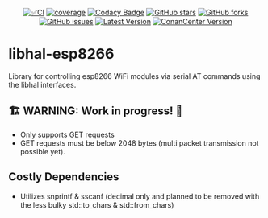 <div align="center">

[![✅CI](https://github.com/libhal/libhal-esp8266/actions/workflows/ci.yml/badge.svg)](https://github.com/libhal/libhal-esp8266/actions/workflows/ci.yml)
[![coverage](https://libhal.github.io/libhal-esp8266/coverage/coverage.svg)](https://libhal.github.io/libhal-esp8266/coverage/)
[![Codacy Badge](https://app.codacy.com/project/badge/Grade/b084e6d5962d49a9afcb275d62cd6586)](https://www.codacy.com/gh/libhal/libhal/dashboard?utm_source=github.com&amp;utm_medium=referral&amp;utm_content=libhal/libhal&amp;utm_campaign=Badge_Grade)
[![GitHub stars](https://img.shields.io/github/stars/libhal/libhal-esp8266.svg)](https://github.com/libhal/libhal-esp8266/stargazers)
[![GitHub forks](https://img.shields.io/github/forks/libhal/libhal-esp8266.svg)](https://github.com/libhal/libhal-esp8266/network)
[![GitHub issues](https://img.shields.io/github/issues/libhal/libhal-esp8266.svg)](https://github.com/libhal/libhal-esp8266/issues)
[![Latest Version](https://libhal.github.io/libhal-esp8266/latest_version.svg)](https://github.com/libhal/libhal-esp8266/blob/main/conanfile.py)
[![ConanCenter Version](https://repology.org/badge/version-for-repo/conancenter/libhal-esp8266.svg)](https://conan.io/center/libhal-esp8266)

</div>

# libhal-esp8266

Library for controlling esp8266 WiFi modules via serial AT commands using the
libhal interfaces.

## 🏗️ WARNING: Work in progress! 🚧
- Only supports GET requests
- GET requests must be below 2048 bytes (multi packet transmission not possible
yet).

## Costly Dependencies
- Utilizes snprintf & sscanf (decimal only and planned to be removed with the
  less bulky std::to_chars & std::from_chars)
